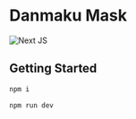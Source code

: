 # Danmaku Mask

![Next JS](https://img.shields.io/badge/Next-black?style=for-the-badge&logo=next.js&logoColor=white)

## Getting Started

```sh
npm i

npm run dev
```

